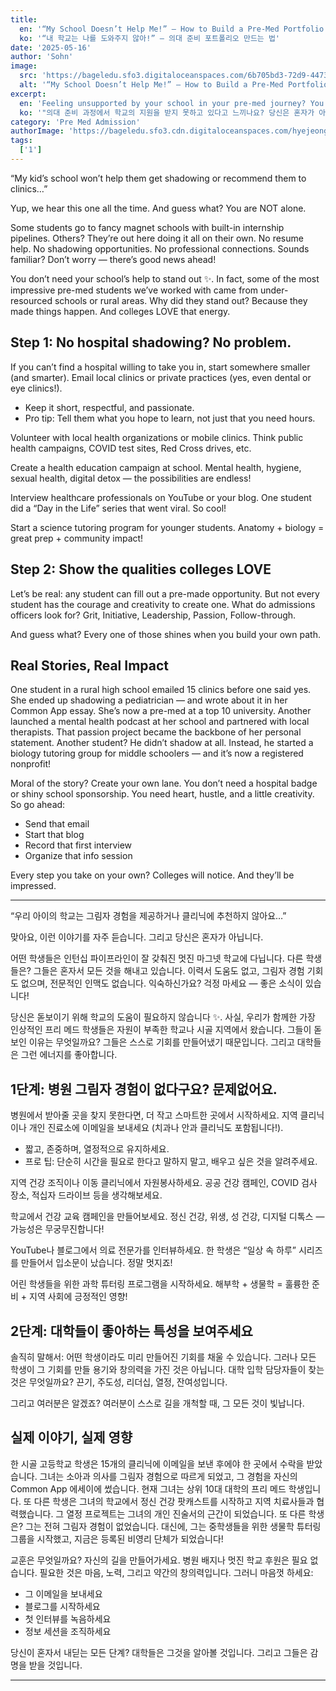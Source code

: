 ```yaml
---
title:
  en: '“My School Doesn’t Help Me!” — How to Build a Pre-Med Portfolio'
  ko: '“내 학교는 나를 도와주지 않아!” — 의대 준비 포트폴리오 만드는 법'
date: '2025-05-16'
author: 'Sohn'
image:
  src: 'https://bageledu.sfo3.digitaloceanspaces.com/6b705bd3-72d9-4473-8ebb-cf75607165ff.png'
  alt: '“My School Doesn’t Help Me!” — How to Build a Pre-Med Portfolio'
excerpt:
  en: 'Feeling unsupported by your school in your pre-med journey? You’re not alone, and there are ways to stand out!'
  ko: '"의대 준비 과정에서 학교의 지원을 받지 못하고 있다고 느끼나요? 당신은 혼자가 아니며, 돋보일 수 있는 방법이 있습니다!"'
category: 'Pre Med Admission'
authorImage: 'https://bageledu.sfo3.cdn.digitaloceanspaces.com/hyejeong.jpg'
tags:
  ['1']
---
```


<div class="en-content" x-show="$store.language !== 'ko'">
<p>
  “My kid’s school won’t help them get shadowing or recommend them to clinics…”



  Yup, we hear this one all the time. And guess what? You are NOT alone.



  Some students go to fancy magnet schools with built-in internship pipelines. Others? They’re out here doing it all on their own. No resume help. No shadowing opportunities. No professional connections. Sounds familiar? Don’t worry — there’s good news ahead!



  You don’t need your school’s help to stand out ✨. In fact, some of the most impressive pre-med students we’ve worked with came from under-resourced schools or rural areas. Why did they stand out? Because they made things happen. And colleges LOVE that energy.


<h2>Step 1: No hospital shadowing? No problem.</h2>

  If you can’t find a hospital willing to take you in, start somewhere smaller (and smarter). Email local clinics or private practices (yes, even dental or eye clinics!).

<ul>
  <li>Keep it short, respectful, and passionate.</li>
  <li>Pro tip: Tell them what you hope to learn, not just that you need hours.</li>
</ul>


  Volunteer with local health organizations or mobile clinics. Think public health campaigns, COVID test sites, Red Cross drives, etc.



  Create a health education campaign at school. Mental health, hygiene, sexual health, digital detox — the possibilities are endless!



  Interview healthcare professionals on YouTube or your blog. One student did a “Day in the Life” series that went viral. So cool!



  Start a science tutoring program for younger students. Anatomy + biology = great prep + community impact!


<h2>Step 2: Show the qualities colleges LOVE</h2>

  Let’s be real: any student can fill out a pre-made opportunity. But not every student has the courage and creativity to create one. What do admissions officers look for? Grit, Initiative, Leadership, Passion, Follow-through.



  And guess what? Every one of those shines when you build your own path.


<h2>Real Stories, Real Impact</h2>

  One student in a rural high school emailed 15 clinics before one said yes. She ended up shadowing a pediatrician — and wrote about it in her Common App essay. She’s now a pre-med at a top 10 university. Another launched a mental health podcast at her school and partnered with local therapists. That passion project became the backbone of her personal statement. Another student? He didn’t shadow at all. Instead, he started a biology tutoring group for middle schoolers — and it’s now a registered nonprofit!



  Moral of the story? Create your own lane. You don’t need a hospital badge or shiny school sponsorship. You need heart, hustle, and a little creativity. So go ahead:

<ul>
  <li>Send that email</li>
  <li>Start that blog</li>
  <li>Record that first interview</li>
  <li>Organize that info session</li>
</ul>

  Every step you take on your own? Colleges will notice. And they’ll be impressed.
</p>

<hr />
</div>

<div class="ko-content" x-show="$store.language === 'ko'">
<p>
  “우리 아이의 학교는 그림자 경험을 제공하거나 클리닉에 추천하지 않아요…”



  맞아요, 이런 이야기를 자주 듣습니다. 그리고 당신은 혼자가 아닙니다.



  어떤 학생들은 인턴십 파이프라인이 잘 갖춰진 멋진 마그넷 학교에 다닙니다. 다른 학생들은? 그들은 혼자서 모든 것을 해내고 있습니다. 이력서 도움도 없고, 그림자 경험 기회도 없으며, 전문적인 인맥도 없습니다. 익숙하신가요? 걱정 마세요 — 좋은 소식이 있습니다!



  당신은 돋보이기 위해 학교의 도움이 필요하지 않습니다 ✨. 사실, 우리가 함께한 가장 인상적인 프리 메드 학생들은 자원이 부족한 학교나 시골 지역에서 왔습니다. 그들이 돋보인 이유는 무엇일까요? 그들은 스스로 기회를 만들어냈기 때문입니다. 그리고 대학들은 그런 에너지를 좋아합니다.


<h2>1단계: 병원 그림자 경험이 없다구요? 문제없어요.</h2>

  병원에서 받아줄 곳을 찾지 못한다면, 더 작고 스마트한 곳에서 시작하세요. 지역 클리닉이나 개인 진료소에 이메일을 보내세요 (치과나 안과 클리닉도 포함됩니다!).

<ul>
  <li>짧고, 존중하며, 열정적으로 유지하세요.</li>
  <li>프로 팁: 단순히 시간을 필요로 한다고 말하지 말고, 배우고 싶은 것을 알려주세요.</li>
</ul>


  지역 건강 조직이나 이동 클리닉에서 자원봉사하세요. 공공 건강 캠페인, COVID 검사 장소, 적십자 드라이브 등을 생각해보세요.



  학교에서 건강 교육 캠페인을 만들어보세요. 정신 건강, 위생, 성 건강, 디지털 디톡스 — 가능성은 무궁무진합니다!



  YouTube나 블로그에서 의료 전문가를 인터뷰하세요. 한 학생은 “일상 속 하루” 시리즈를 만들어서 입소문이 났습니다. 정말 멋지죠!



  어린 학생들을 위한 과학 튜터링 프로그램을 시작하세요. 해부학 + 생물학 = 훌륭한 준비 + 지역 사회에 긍정적인 영향!


<h2>2단계: 대학들이 좋아하는 특성을 보여주세요</h2>

  솔직히 말해서: 어떤 학생이라도 미리 만들어진 기회를 채울 수 있습니다. 그러나 모든 학생이 그 기회를 만들 용기와 창의력을 가진 것은 아닙니다. 대학 입학 담당자들이 찾는 것은 무엇일까요? 끈기, 주도성, 리더십, 열정, 잔여성입니다.



  그리고 여러분은 알겠죠? 여러분이 스스로 길을 개척할 때, 그 모든 것이 빛납니다.


<h2>실제 이야기, 실제 영향</h2>

  한 시골 고등학교 학생은 15개의 클리닉에 이메일을 보낸 후에야 한 곳에서 수락을 받았습니다. 그녀는 소아과 의사를 그림자 경험으로 따르게 되었고, 그 경험을 자신의 Common App 에세이에 썼습니다. 현재 그녀는 상위 10대 대학의 프리 메드 학생입니다. 또 다른 학생은 그녀의 학교에서 정신 건강 팟캐스트를 시작하고 지역 치료사들과 협력했습니다. 그 열정 프로젝트는 그녀의 개인 진술서의 근간이 되었습니다. 또 다른 학생은? 그는 전혀 그림자 경험이 없었습니다. 대신에, 그는 중학생들을 위한 생물학 튜터링 그룹을 시작했고, 지금은 등록된 비영리 단체가 되었습니다!



  교훈은 무엇일까요? 자신의 길을 만들어가세요. 병원 배지나 멋진 학교 후원은 필요 없습니다. 필요한 것은 마음, 노력, 그리고 약간의 창의력입니다. 그러니 마음껏 하세요:

<ul>
  <li>그 이메일을 보내세요</li>
  <li>블로그를 시작하세요</li>
  <li>첫 인터뷰를 녹음하세요</li>
  <li>정보 세션을 조직하세요</li>
</ul>

  당신이 혼자서 내딛는 모든 단계? 대학들은 그것을 알아볼 것입니다. 그리고 그들은 감명을 받을 것입니다.
</p>

<hr />
</div>